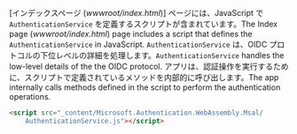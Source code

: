 <span data-ttu-id="2ad20-101">[インデックスページ (*wwwroot/index.html*)] ページには、JavaScript で `AuthenticationService` を定義するスクリプトが含まれています。</span><span class="sxs-lookup"><span data-stu-id="2ad20-101">The Index page (*wwwroot/index.html*) page includes a script that defines the `AuthenticationService` in JavaScript.</span></span> <span data-ttu-id="2ad20-102">`AuthenticationService` は、OIDC プロトコルの下位レベルの詳細を処理します。</span><span class="sxs-lookup"><span data-stu-id="2ad20-102">`AuthenticationService` handles the low-level details of the the OIDC protocol.</span></span> <span data-ttu-id="2ad20-103">アプリは、認証操作を実行するために、スクリプトで定義されているメソッドを内部的に呼び出します。</span><span class="sxs-lookup"><span data-stu-id="2ad20-103">The app internally calls methods defined in the script to perform the authentication operations.</span></span>

```html
<script src="_content/Microsoft.Authentication.WebAssembly.Msal/
    AuthenticationService.js"></script>
```
